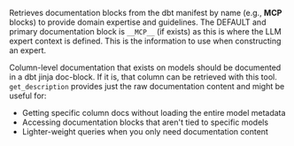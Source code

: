 Retrieves documentation blocks from the dbt manifest by name (e.g., __MCP__ blocks) to provide domain expertise and guidelines.
The DEFAULT and primary documentation block is `__MCP__` (if exists) as this is where the LLM expert context is defined. This is the information to use when constructing an expert.  
  
Column-level documentation that exists on models should be documented in a dbt jinja doc-block. If it is, that column can be retrieved with this tool.
`get_description` provides just the raw documentation content and might be useful for:
- Getting specific column docs without loading the entire model metadata
- Accessing documentation blocks that aren't tied to specific models
- Lighter-weight queries when you only need documentation content
